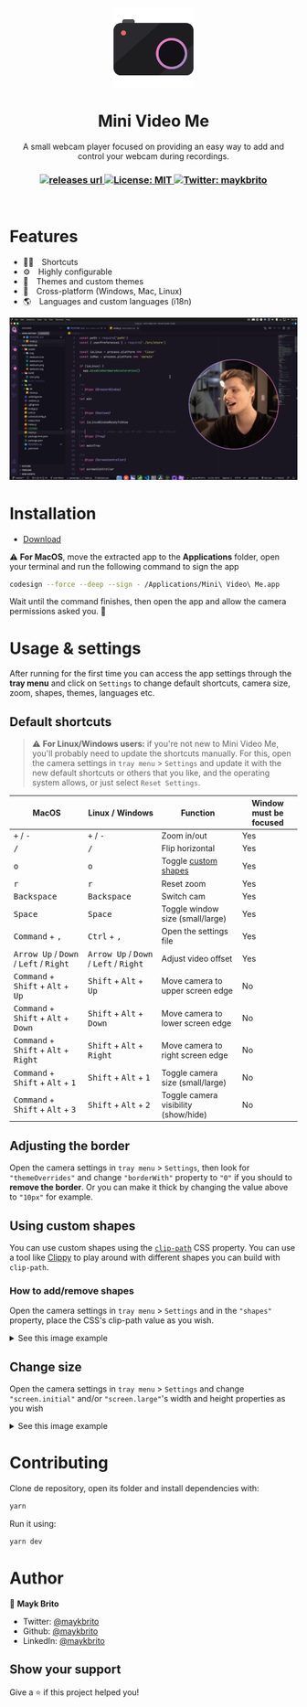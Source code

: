 <p align="center">
  <img src="./src/resources/icons/icon.png" width="140px" />
</p>

<h1 align="center">Mini Video Me</h1>
<p align="center">A small webcam player focused on providing an easy way to add and control your webcam during recordings.</p>

<h3 align="center">
  <!-- <a href="https://github.com/maykbrito/mini-video-me/actions/workflows/release.yml" target="_blank">
    <img alt="Build" src="https://github.com/maykbrito/mini-video-me/actions/workflows/release.yml/badge.svg" />
  </a> -->

  <!-- Version -->
  <a href="https://github.com/maykbrito/mini-video-me/releases">
    <img alt="releases url" src="https://img.shields.io/github/v/release/maykbrito/mini-video-me?style=for-the-badge&labelColor=1C1E26&color=FF79C6">
  </a>  
  
 <!-- License -->
  <a href="./LICENSE" target="_blank">
    <img alt="License: MIT" src="https://img.shields.io/badge/license%20-MIT-1C1E26?style=for-the-badge&labelColor=1C1E26&color=FF79C6">
  </a>

 <!-- Twitter -->
  <a href="https://twitter.com/maykbrito" target="_blank">
    <img alt="Twitter: maykbrito" src="https://img.shields.io/twitter/follow/maykbrito.svg?style=for-the-badge&labelColor=1C1E26&color=FF79C6&logo=twitter" />
  </a>
</h3>

<br />

# Features

- 👨‍🚀 Shortcuts
- ⚙️ Highly configurable
- 💅 Themes and custom themes
- 🚀 Cross-platform (Windows, Mac, Linux)
- 🌎 Languages and custom languages (i18n)

<img src=".github/preview.png" alt="Sample preview running the app showing Diego Fernandes happy on the app screen with Visual Studio Code open in the background">

# Installation

- [Download](https://github.com/maykbrito/mini-video-me/releases)

⚠️ **For MacOS**, move the extracted app to the **Applications** folder, open your terminal and run the following command to sign the app
```bash
codesign --force --deep --sign - /Applications/Mini\ Video\ Me.app
```
Wait until the command finishes, then open the app and allow the camera permissions asked you. 🚀

# Usage & settings

After running for the first time you can access the app settings through the **tray menu** and click on `Settings` to change default shortcuts, camera size, zoom, shapes, themes, languages etc.

## Default shortcuts

> ⚠️ **For Linux/Windows users:** if you're not new to Mini Video Me, you'll probably need to update the shortcuts manually. For this, open the camera settings in `tray menu` > `Settings` and update it with the new default shortcuts or others that you like, and the operating system allows, or just select `Reset Settings`.

<table>
  <thead>
    <tr>
      <th>MacOS</th>
      <th>Linux / Windows</th>
      <th>Function</th>
      <th>Window must be focused</th>
    </tr>
  </thead>
  <tbody>
    <tr>
      <td><kbd>+</kbd> / <kbd>-</kbd></td>
      <td><kbd>+</kbd> / <kbd>-</kbd></td>
      <td>Zoom in/out</td>
      <td>Yes</td>
    </tr>
    <tr>
      <td><kbd>/</kbd></td>
      <td><kbd>/</kbd></td>
      <td>Flip horizontal</td>
      <td>Yes</td>
    </tr>
    <tr>
      <td><kbd>o</kbd></td>
      <td><kbd>o</kbd></td>
      <td>Toggle <a href="#using-custom-shapes">custom shapes</a></td>
      <td>Yes</td>
    </tr>
    <tr>
      <td><kbd>r</kbd></td>
      <td><kbd>r</kbd></td>
      <td>Reset zoom</td>
      <td>Yes</td>
    </tr>
    <tr>
      <td><kbd>Backspace</kbd></td>
      <td><kbd>Backspace</kbd></td>
      <td>Switch cam</td>
      <td>Yes</td>
    </tr>
    <tr>
      <td><kbd>Space</kbd></td>
      <td><kbd>Space</kbd></td>
      <td>Toggle window size (small/large)</td>
      <td>Yes</td>
    </tr>
    <tr>
      <td><kbd>Command</kbd> + <kbd>,</kbd></td>
      <td><kbd>Ctrl</kbd> + <kbd>,</kbd></td>
      <td>Open the settings file</td>
      <td>Yes</td>
    </tr>
    <tr>
      <td><kbd>Arrow Up</kbd> / <kbd>Down</kbd> / <kbd>Left</kbd> / <kbd>Right</kbd></td>
      <td><kbd>Arrow Up</kbd> / <kbd>Down</kbd> / <kbd>Left</kbd> / <kbd>Right</kbd></td>
      <td>Adjust video offset</td>
      <td>Yes</td>
    </tr>
    <tr>
      <td><kbd>Command</kbd> + <kbd>Shift</kbd> + <kbd>Alt</kbd> + <kbd>Up</kbd></td>
      <td><kbd>Shift</kbd> + <kbd>Alt</kbd> + <kbd>Up</kbd></td>
      <td>Move camera to upper screen edge</td>
      <td>No</td>
    </tr>
    <tr>
      <td><kbd>Command</kbd> + <kbd>Shift</kbd> + <kbd>Alt</kbd> + <kbd>Down</kbd></td>
      <td><kbd>Shift</kbd> + <kbd>Alt</kbd> + <kbd>Down</kbd></td>
      <td>Move camera to lower screen edge</td>
      <td>No</td>
    </tr>
    <tr>
      <td><kbd>Command</kbd> + <kbd>Shift</kbd> + <kbd>Alt</kbd> + <kbd>Right</kbd></td>
      <td><kbd>Shift</kbd> + <kbd>Alt</kbd> + <kbd>Right</kbd></td>
      <td>Move camera to right screen edge</td>
      <td>No</td>
    </tr>
    <tr>
      <td><kbd>Command</kbd> + <kbd>Shift</kbd> + <kbd>Alt</kbd> + <kbd>1</kbd></td>
      <td><kbd>Shift</kbd> + <kbd>Alt</kbd> + <kbd>1</kbd></td>
      <td>Toggle camera size (small/large)</td>
      <td>No</td>
    </tr>
    <tr>
      <td><kbd>Command</kbd> + <kbd>Shift</kbd> + <kbd>Alt</kbd> + <kbd>3</kbd></td>
      <td><kbd>Shift</kbd> + <kbd>Alt</kbd> + <kbd>2</kbd></td>
      <td>Toggle camera visibility (show/hide)</td>
      <td>No</td>
    </tr>
  </tbody>
</table>

## Adjusting the border

Open the camera settings in `tray menu` > `Settings`, then look for `"themeOverrides"` and change `"borderWith"` property to `"0"` if you should to **remove the border**. Or you can make it thick by changing the value above to `"10px"` for example.

## Using custom shapes

You can use custom shapes using the [`clip-path`](https://developer.mozilla.org/en-US/docs/Web/CSS/clip-path)
CSS property. You can use a tool like [Clippy](https://bennettfeely.com/clippy/) to play around with different shapes
you can build with `clip-path`.

### How to add/remove shapes

Open the camera settings in `tray menu` > `Settings` and in the `"shapes"` property, place the CSS's clip-path value as you wish.

<details>
  <summary>See this image example</summary>
  <img src="https://i.imgur.com/EfTwfr6.png">
</details>

## Change size

Open the camera settings in `tray menu` > `Settings` and change `"screen.initial"` and/or `"screen.large"`'s width and height properties as you wish

<details>
  <summary>See this image example</summary>
  <img src="https://i.imgur.com/D53cdtr.png">
</details>

# Contributing

Clone de repository, open its folder and install dependencies with:

```sh
yarn
```

Run it using:

```sh
yarn dev
```

# Author

👤 **Mayk Brito**

- Twitter: [@maykbrito](https://twitter.com/maykbrito)
- Github: [@maykbrito](https://github.com/maykbrito)
- LinkedIn: [@maykbrito](https://linkedin.com/in/maykbrito)

## Show your support

Give a ⭐️ if this project helped you!
